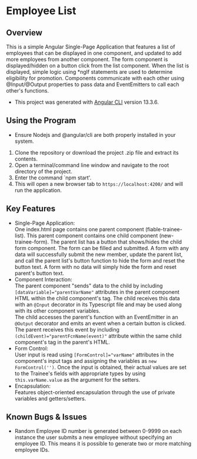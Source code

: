 # Employee List  
## Overview

This is a simple Angular Single-Page Application that features a list of employees that can be displayed in one component, and updated to add more employees from another component. The form component is displayed/hidden on a button click from the list component. When the list is displayed, simple logic using \*ngIf statements are used to determine eligibility for promotion. Components communicate with each other using @Input/@Output properties to pass data and EventEmitters to call each other's functions.
* This project was generated with [Angular CLI](https://github.com/angular/angular-cli) version 13.3.6.

## Using the Program

* Ensure Nodejs and @angular/cli are both properly installed in your system.  
1. Clone the repository or download the project .zip file and extract its contents.  
2. Open a terminal/command line window and navigate to the root directory of the project.  
3. Enter the command `npm start'.  
4. This will open a new browser tab to `https://localhost:4200/` and will run the application.  

## Key Features

* Single-Page Application:  
One index.html page contains one parent component (fiable-trainee-list). This parent component contains one child component (new-trainee-form). The parent list has a button that shows/hides the child form component. The form can be filled and submitted. A form with any data will successfully submit the new member, update the parent list, and call the parent list's button function to hide the form and reset the button text. A form with no data will simply hide the form and reset parent's button text.
* Component Interaction:  
The parent component "sends" data to the child by including `[dataVariable]="parentVarName"` attributes in the parent component HTML within the child component's tag. The child receives this data with an `@Input` decorator in its Typescript file and may be used along with its other component variables.  
The child accesses the parent's function with an EventEmitter in an `@Output` decorator and emits an event when a certain button is clicked. The parent receives this event by including `(childEvent)="parentFcnName(event)"` attribute within the same child component's tag in the parent's HTML.   
* Form Control:  
User input is read using `[FormControl]="varName"` attributes in the component's input tags and assigning the variables as `new FormControl('')`. Once the input is obtained, their actual values are set to the Trainee's fields with appropriate types by using `this.varName.value` as the argument for the setters.  
* Encapsulation:  
Features object-oriented encapsulation through the use of private variables and getters/setters.

## Known Bugs & Issues

* Random Employee ID number is generated between 0-9999 on each instance the user submits a new employee without specifying an employee ID. This means it is possible to generate two or more matching employee IDs.

